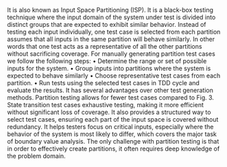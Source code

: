 It is also known as Input Space
Partitioning (ISP). It is a black-box testing technique where
the input domain of the system under test is divided into
distinct groups that are expected to exhibit similar behavior.
Instead of testing each input individually, one test case is
selected from each partition assumes that all inputs in the
same partition will behave similarly. In other words that one
test acts as a representative of all the other partitions without
sacrificing coverage. For manually generating partition test
cases we follow the following steps:
• Determine the range or set of possible inputs for the
system.
• Group inputs into partitions where the system is expected
to behave similarly
• Choose representative test cases from each partition.
• Run tests using the selected test cases in TDD cycle and
evaluate the results.
It has several advantages over other test generation methods.
Partition testing allows for fewer test cases compared to
Fig. 3. State transition test cases
exhaustive testing, making it more efficient without significant
loss of coverage. It also provides a structured way to select
test cases, ensuring each part of the input space is covered
without redundancy. It helps testers focus on critical inputs,
especially where the behavior of the system is most likely to
differ, which covers the major task of boundary value analysis.
The only challenge with partition testing is that in order to
effectively create partitions, it often requires deep knowledge
of the problem domain.
